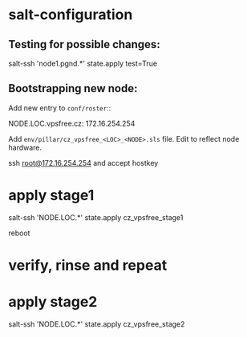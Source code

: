 salt-configuration
==================

Testing for possible changes:
-----------------------------

salt-ssh 'node1.pgnd.*' state.apply test=True



Bootstrapping new node:
-----------------------

Add new entry to `conf/roster`::

  NODE.LOC.vpsfree.cz: 172.16.254.254

Add `env/pillar/cz_vpsfree_<LOC>_<NODE>.sls` file. Edit to reflect node
hardware.

ssh root@172.16.254.254
and accept hostkey

# apply stage1
salt-ssh 'NODE.LOC.*' state.apply cz_vpsfree_stage1

reboot
# verify, rinse and repeat

# apply stage2
salt-ssh 'NODE.LOC.*' state.apply cz_vpsfree_stage2
